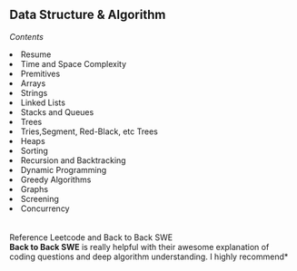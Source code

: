 ## <b>Data Structure & Algorithm</b>
*Contents*
<li> Resume </li>
<li> Time and Space Complexity</li>
<li> Premitives </li>
<li> Arrays </li>
<li> Strings </li>
<li> Linked Lists </li>
<li> Stacks and Queues </li>
<li> Trees </li>
<li> Tries,Segment, Red-Black, etc Trees </li>
<li> Heaps </li>
<li> Sorting </li>
<li> Recursion and Backtracking </li>
<li> Dynamic Programming </li>
<li> Greedy Algorithms</li>
<li> Graphs </li>
<li> Screening </li>
<li> Concurrency </li>
<br><br>
Reference Leetcode and Back to Back SWE<br><b>Back to Back SWE</b> is really helpful with their awesome explanation of coding questions and deep algorithm understanding. I highly recommend*


